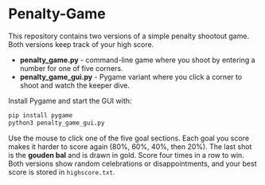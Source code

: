 # Penalty-Game

This repository contains two versions of a simple penalty shootout game. Both versions keep track of your high score.

- **penalty_game.py** - command-line game where you shoot by entering a number for one of five corners.
- **penalty_game_gui.py** - Pygame variant where you click a corner to shoot and watch the keeper dive.

Install Pygame and start the GUI with:

```bash
pip install pygame
python3 penalty_game_gui.py
```

Use the mouse to click one of the five goal sections. Each goal you score makes it harder to score again (80%, 60%, 40%, then 20%). The last shot is the **gouden bal** and is drawn in gold. Score four times in a row to win. Both versions show random celebrations or disappointments, and your best score is stored in `highscore.txt`.
